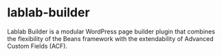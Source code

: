 # lablab-builder
Lablab Builder is a modular WordPress page builder plugin that combines the flexibility of the Beans framework with the extendability of Advanced Custom Fields (ACF).
